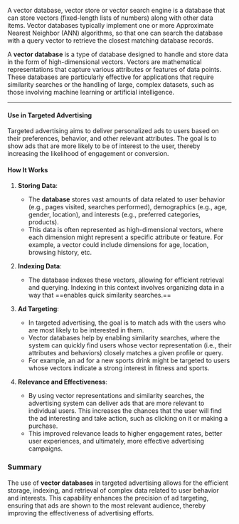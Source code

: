 
A vector database, vector store or vector search engine is a database that can store vectors (fixed-length lists of numbers) along with other data items. Vector databases typically implement one or more Approximate Nearest Neighbor (ANN) algorithms, so that one can search the database with a query vector to retrieve the closest matching database records.

A **vector database** is a type of database designed to handle and store data in the form of high-dimensional vectors. Vectors are mathematical representations that capture various attributes or features of data points. These databases are particularly effective for applications that require similarity searches or the handling of large, complex datasets, such as those involving machine learning or artificial intelligence.

-------------------------------------------
#### **Use in Targeted Advertising**

Targeted advertising aims to deliver personalized ads to users based on their preferences, behavior, and other relevant attributes. The goal is to show ads that are more likely to be of interest to the user, thereby increasing the likelihood of engagement or conversion.

#### How It Works

1. **Storing Data**:
    
    - The **database** stores vast amounts of data related to user behavior (e.g., pages visited, searches performed), demographics (e.g., age, gender, location), and interests (e.g., preferred categories, products).
    - This data is often represented as high-dimensional vectors, where each dimension might represent a specific attribute or feature. For example, a vector could include dimensions for age, location, browsing history, etc.
    
1. **Indexing Data**:
    
    - The database indexes these vectors, allowing for efficient retrieval and querying. Indexing in this context involves organizing data in a way that ==enables quick similarity searches.==
    
1. **Ad Targeting**:
    
    - In targeted advertising, the goal is to match ads with the users who are most likely to be interested in them.
    - Vector databases help by enabling similarity searches, where the system can quickly find users whose vector representation (i.e., their attributes and behaviors) closely matches a given profile or query.
    - For example, an ad for a new sports drink might be targeted to users whose vectors indicate a strong interest in fitness and sports.
    
1. **Relevance and Effectiveness**:
    
    - By using vector representations and similarity searches, the advertising system can deliver ads that are more relevant to individual users. This increases the chances that the user will find the ad interesting and take action, such as clicking on it or making a purchase.
    - This improved relevance leads to higher engagement rates, better user experiences, and ultimately, more effective advertising campaigns.

### Summary

The use of **vector databases** in targeted advertising allows for the efficient storage, indexing, and retrieval of complex data related to user behavior and interests. This capability enhances the precision of ad targeting, ensuring that ads are shown to the most relevant audience, thereby improving the effectiveness of advertising efforts.